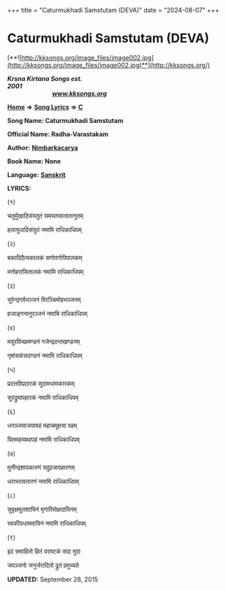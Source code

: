 +++
title = "Caturmukhadi Samstutam (DEVA)"
date = "2024-08-07"
+++

# Caturmukhadi Samstutam (DEVA)
[**![http://kksongs.org/image_files/image002.jpg](http://kksongs.org/image_files/image002.jpg)**](http://kksongs.org/)

**_Krsna Kirtana Songs est. 2001_**                                                                                                                                                 **_www.kksongs.org_**

[**Home**](http://kksongs.org/) **⇒** [**Song Lyrics**](http://kksongs.org/lyrics.html) **⇒** [**C**](http://kksongs.org/songs/song_c.html)

**Song Name: Caturmukhadi Samstutam**

**Official Name: Radha-Varastakam**

**Author:** [**Nimbarkacarya**](http://kksongs.org/authors/list/nimbarka.html)

**Book Name: None**

**Language:** [**Sanskrit**](http://kksongs.org/language/list/sanskrit.html)

**LYRICS:**

(१)

चतुर्मुखादिसंस्तुतं समस्तसात्वतानुतम्

हलायुधादिसंयुतं नमामि राधिकाधिपम्

(२)

बकादिदैत्यकालकं सगोपगोपिपालकम्

मनोहरासितालकं नमामि राधिकाधिपम्

(३)

सुरेन्द्रगर्वभञ्जनं विरञ्चिमोहभञ्जनम्

व्रजाङ्गनानुरञ्जनं नमामि राधिकाधिपम्

(४)

मयूरपिच्छमण्डनं गजेन्द्रदन्तखण्डनम्

नृशंसकंसदण्डनं नमामि राधिकाधिपम्

(५)

प्रदत्तविप्रदारकं सुदामधामकारकम्

सुरद्रुमापहारकं नमामि राधिकाधिपम्

(६)

धनञ्जयाजयावहं महाचमूक्षया वहम्

पितमहव्यथापहं नमामि राधिकाधिपम्

(७)

मुनीन्द्रशापकारणं यदुप्रजापहारणम्

धराभरावतारणं नमामि राधिकाधिपम्

(८)

सुवृक्षमूलशायिनं मृगारिमोक्षदायिनम्

स्वकीयधाममायिनं नमामि राधिकाधिपम्

(९)

इदं समाहितो हितं वराष्टकं सदा मुदा

जपञ्जनो जनुर्जरादितो द्रुतं प्रमुच्यते

**UPDATED:** September 28, 2015